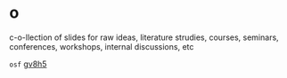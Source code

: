 # o
c-o-llection of slides for raw ideas, literature strudies, courses, seminars, conferences, workshops, internal discussions, etc

`osf` [gv8h5](https://osf.io/gv8h5/)
